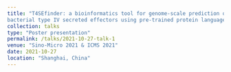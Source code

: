 ```yaml
---
title: "T4SEfinder: a bioinformatics tool for genome-scale prediction of
bacterial type IV secreted effectors using pre-trained protein language model."
collection: talks
type: "Poster presentation"
permalink: /talks/2021-10-27-talk-1
venue: "Sino-Micro 2021 & ICMS 2021"
date: 2021-10-27
location: "Shanghai, China"
---
```

